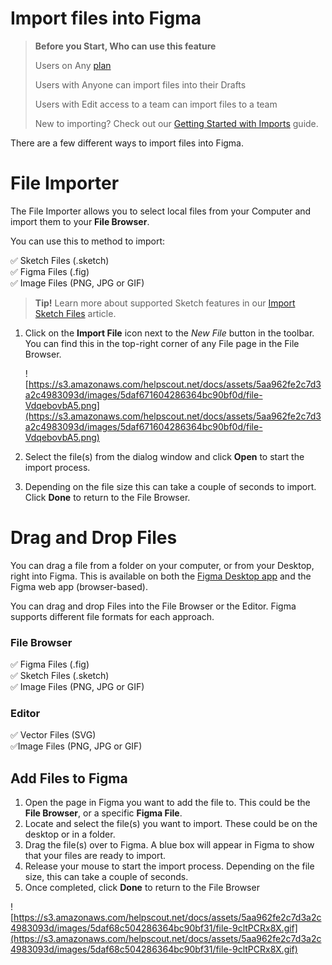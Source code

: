 # Import files into Figma

>**Before you Start, Who can use this feature**
>
>Users on Any [plan](https://help.figma.com/hc/en-us/articles/360040328273)
>
>Users with Anyone can import files into their Drafts
>
>Users with Edit access to a team can import files to a team
>
>New to importing? Check out our [Getting Started with Imports](https://help.figma.com/#) guide.

There are a few different ways to import files into Figma.

# File Importer

The File Importer allows you to select local files from your Computer and import them to your **File Browser**.

You can use this to method to import:

✅ Sketch Files (.sketch)  
✅ Figma Files (.fig)  
✅ Image Files (PNG, JPG or GIF)

>**Tip!** Learn more about supported Sketch features in our [Import Sketch Files](https://help.figma.com/hc/en-us/articles/360040514273) article.

1.  Click on the **Import File** icon next to the *New File* button in the toolbar. You can find this in the top-right corner of any File page in the File Browser.
    
    ![https://s3.amazonaws.com/helpscout.net/docs/assets/5aa962fe2c7d3a2c4983093d/images/5daf671604286364bc90bf0d/file-VdqebovbA5.png](https://s3.amazonaws.com/helpscout.net/docs/assets/5aa962fe2c7d3a2c4983093d/images/5daf671604286364bc90bf0d/file-VdqebovbA5.png)
    
2.  Select the file(s) from the dialog window and click **Open** to start the import process.
    
3.  Depending on the file size this can take a couple of seconds to import. Click **Done** to return to the File Browser.
    

# Drag and Drop Files

You can drag a file from a folder on your computer, or from your Desktop, right into Figma. This is available on both the [Figma Desktop app](https://www.figma.com/downloads/) and the Figma web app (browser-based).

You can drag and drop Files into the File Browser or the Editor. Figma supports different file formats for each approach.

### File Browser

✅ Figma Files (.fig)  
✅ Sketch Files (.sketch)  
✅ Image Files (PNG, JPG or GIF)

### Editor

✅ Vector Files (SVG)  
✅Image Files (PNG, JPG or GIF)

## Add Files to Figma

1.  Open the page in Figma you want to add the file to. This could be the **File Browser**, or a specific **Figma File**.
2.  Locate and select the file(s) you want to import. These could be on the desktop or in a folder.
3.  Drag the file(s) over to Figma. A blue box will appear in Figma to show that your files are ready to import.
4.  Release your mouse to start the import process. Depending on the file size, this can take a couple of seconds.
5.  Once completed, click **Done** to return to the File Browser

![https://s3.amazonaws.com/helpscout.net/docs/assets/5aa962fe2c7d3a2c4983093d/images/5daf68c504286364bc90bf31/file-9cltPCRx8X.gif](https://s3.amazonaws.com/helpscout.net/docs/assets/5aa962fe2c7d3a2c4983093d/images/5daf68c504286364bc90bf31/file-9cltPCRx8X.gif)

